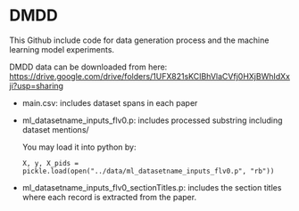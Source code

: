 # DMDD

This Github include code for data generation process and the machine learning model experiments.

DMDD data can be downloaded from here: https://drive.google.com/drive/folders/1UFX821sKCIBhVlaCVfj0HXjBWhIdXxji?usp=sharing
- main.csv: includes dataset spans in each paper
- ml_datasetname_inputs_flv0.p: includes processed substring including dataset mentions/ 

  You may load it into python by: 
  ```
  X, y, X_pids = pickle.load(open("../data/ml_datasetname_inputs_flv0.p", "rb"))
  ```
- ml_datasetname_inputs_flv0_sectionTitles.p: includes the section titles where each record is extracted from the paper. 

